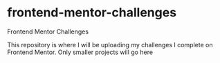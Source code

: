 # frontend-mentor-challenges
Frontend Mentor Challenges

This repository is where I will be uploading my challenges I complete on Frontend Mentor. Only smaller projects will go here
